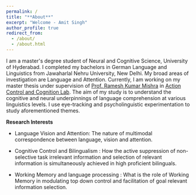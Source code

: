 ```yaml
---
permalink: /
title: "**About**"
excerpt: "Welcome - Amit Singh"
author_profile: true
redirect_from: 
  - /about/
  - /about.html
---
```

I am a master's degree student of Neural and Cognitive Science, University of Hyderabad. I completed my bachelors in German Language and Linguistics from Jawaharlal Nehru University, New Delhi. My broad areas of investigation are Language and Attention. Currently, I am working on my master thesis under supervision of [Prof. Ramesh Kumar Mishra](https://rameshkumarmishra.wordpress.com/) in [Action Control and Cognition Lab](https://actioncontrolcognitionlaboratory.wordpress.com/). The aim of my study is to understand the cognitive and neural underpinnings of language comprehension at various linguistics levels. I use eye-tracking and psycholinguistic experimentation to study aforementioned themes. 

**Research Interests**
- Language Vision and Attention: The nature of multimodal correspondence between language, vision and attention. 

- Cognitive Control and Bilingualism : How the active suppression of non-selective task irrelevant information and selection of relevant information is simultaneously achieved in high proficient bilinguals.

- Working Memory and language processing : What is the role of Working Memory in modulating top down control and facilitation of goal relevant information selection. 


